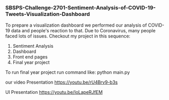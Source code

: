 ### SBSPS-Challenge-2701-Sentiment-Analysis-of-COVID-19-Tweets-Visualization-Dashboard

To prepare a visualization dashboard we performed our analysis of COVID-19 data and people's reaction to that. Due to Coronavirus, many people faced lots of issues.
Checkout my project in this sequence:
1. Sentiment Analysis 
2. Dashboard
3. Front end pages
4. Final year project

To run final year project run command like:
python main.py

our video Presentation
https://youtu.be/rU4Brv9-b3s

UI Presentation
https://youtu.be/IoLapeRJfEM
